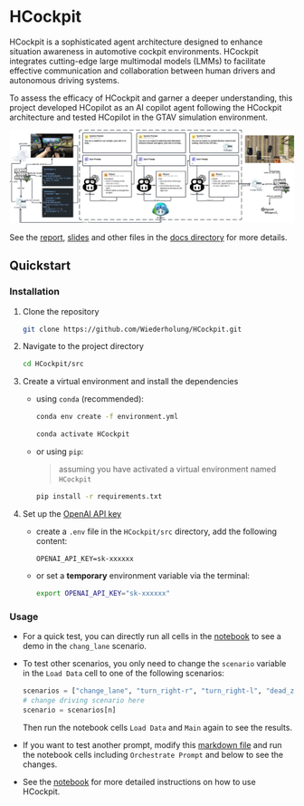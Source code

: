 # HCockpit

HCockpit is a sophisticated agent architecture designed to enhance situation awareness in automotive cockpit environments. HCockpit integrates cutting-edge large multimodal models (LMMs) to facilitate effective communication and collaboration between human drivers and autonomous driving systems.

To assess the efficacy of HCockpit and garner a deeper understanding, this project developed HCopilot as an AI copilot agent following the HCockpit architecture and tested HCopilot in the GTAV simulation environment.

![HCopilot](./docs/figures/workflow.png)

See the [report](./docs/Hu%20Yitong_2020213350_FinalReport.pdf), [slides](./docs/viva/Hu%20Yitong_2020213350_FinalViva.pdf) and other files in the [docs directory](./docs/) for more details.

## Quickstart

### Installation

1. Clone the repository

   ```bash
   git clone https://github.com/Wiederholung/HCockpit.git
   ```

2. Navigate to the project directory

   ```bash
   cd HCockpit/src
   ```

3. Create a virtual environment and install the dependencies

   - using `conda` (recommended):

     ```bash
     conda env create -f environment.yml
     ```

     ```bash
     conda activate HCockpit
     ```

   - or using `pip`:

     > assuming you have activated a virtual environment named `HCockpit`

     ```bash
     pip install -r requirements.txt
     ```

4. Set up the [OpenAI API key](https://platform.openai.com/api-keys)

   - create a `.env` file in the `HCockpit/src` directory, add the following content:

     ```shell
     OPENAI_API_KEY=sk-xxxxxx
     ```

   - or set a **temporary** environment variable via the terminal:

     ```bash
     export OPENAI_API_KEY="sk-xxxxxx"
     ```

### Usage

- For a quick test, you can directly run all cells in the [notebook](./src/hcopilot.ipynb) to see a demo in the `chang_lane` scenario.

- To test other scenarios, you only need to change the `scenario` variable in the `Load Data` cell to one of the following scenarios:

  ```python
  scenarios = ["change_lane", "turn_right-r", "turn_right-l", "dead_zone", "dazzle", "phone"]
  # change driving scenario here
  scenario = scenarios[n]
  ```

  Then run the notebook cells `Load Data` and `Main` again to see the results.

- If you want to test another prompt, modify this [markdown file](./src/prompt.md) and run the notebook cells including `Orchestrate Prompt` and below to see the changes.

- See the [notebook](./src/hcopilot.ipynb) for more detailed instructions on how to use HCockpit.
